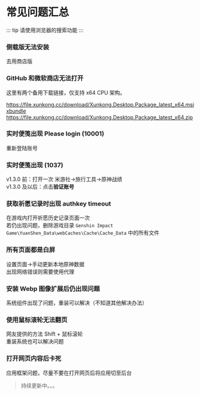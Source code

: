 # 常见问题汇总

::: tip
请使用浏览器的搜索功能
:::

### 侧载版无法安装

去用商店版

### GitHub 和微软商店无法打开

这里有两个备用下载链接，仅支持 x64 CPU 架构。

https://file.xunkong.cc/download/Xunkong.Desktop.Package_latest_x64.msixbundle    
https://file.xunkong.cc/download/Xunkong.Desktop.Package_latest_x64.zip

### 实时便笺出现 Please login (10001)

重新登陆账号

### 实时便笺出现 (1037)

v1.3.0 前：打开一次 米游社->旅行工具->原神战绩    
v1.3.0 及以后：点击**验证账号**

### 获取祈愿记录时出现 authkey timeout

在游戏内打开祈愿历史记录页面一次    
若仍出现问题，删除游戏目录 `Genshin Impact Game\YuanShen_Data\webCaches\Cache\Cache_Data` 中的所有文件

### 所有页面都是白屏

设置页面->手动更新本地原神数据    
出现网络错误则需要使用代理

### 安装 Webp 图像扩展后仍出现问题

系统组件出现了问题，重装可以解决（不知道其他解决办法）

### 使用鼠标滚轮无法翻页

网友提供的方法 Shift + 鼠标滚轮    
重装系统也可以解决问题

### 打开网页内容后卡死

应用框架问题，尽量不要在打开网页后将应用切至后台


> 持续更新中。。。
